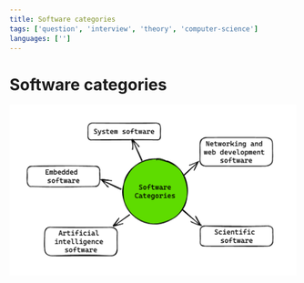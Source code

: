 ```yaml
---
title: Software categories
tags: ['question', 'interview', 'theory', 'computer-science']
languages: ['']
---
```

# Software categories
![Software categories](https://raw.githubusercontent.com/AndersDeath/holy-theory/main/images/06-software-categories.png)
